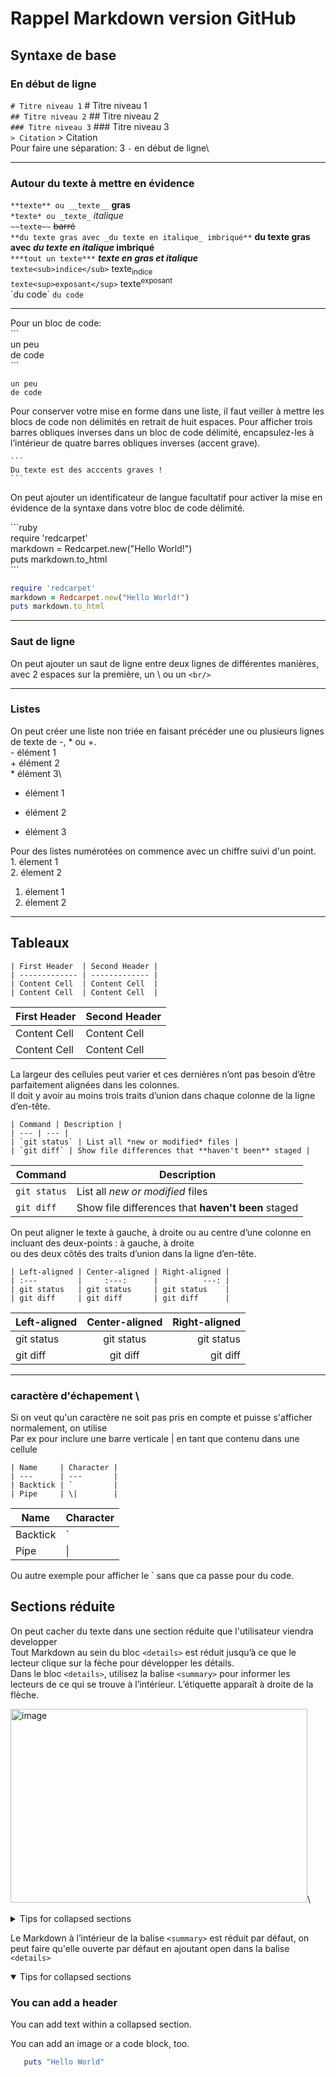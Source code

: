 # Rappel Markdown version GitHub
## Syntaxe de base
### En début de ligne
`# Titre niveau 1` # Titre niveau 1\
`## Titre niveau 2` ## Titre niveau 2\
`### Titre niveau 3`  ### Titre niveau 3\
`> Citation` > Citation\
Pour faire une séparation: 3 `-` en début de ligne\

---

### Autour du texte à mettre en évidence
`**texte** ou __texte__`  **gras**\
`*texte* ou _texte_`  *italique*\
`~~texte~~`  ~~barré~~\
`**du texte gras avec _du texte en italique_ imbriqué**`  **du texte gras avec _du texte en italique_ imbriqué**\
`***tout un texte***`  ***texte en gras et italique***\
`texte<sub>indice</sub>`  texte<sub>indice</sub>\
`texte<sup>exposant</sup>`  texte<sup>exposant</sup>\
\`du code\`  `du code`

---

Pour un bloc de code:  
\```  
un peu  
de code  
\```  


```
un peu
de code
```
Pour conserver votre mise en forme dans une liste, il faut veiller à mettre les blocs de code non délimités en retrait de huit espaces.
Pour afficher trois barres obliques inverses dans un bloc de code délimité, encapsulez-les à l’intérieur de quatre barres obliques inverses (accent grave).

````
```
Du texte est des acccents graves !
```
````


On peut ajouter un identificateur de langue facultatif pour activer la mise en évidence de la syntaxe dans votre bloc de code délimité.

\```ruby\
require \'redcarpet\'\
markdown = Redcarpet.new("Hello World!")\
puts markdown.to_html\
\```

```ruby
require 'redcarpet'
markdown = Redcarpet.new("Hello World!")
puts markdown.to_html
```

---

### Saut de ligne
On peut ajouter un saut de ligne entre deux lignes de différentes manières, avec 2 espaces sur la première, un \ ou un `<br/>` 

---

### Listes
On peut créer une liste non triée en faisant précéder une ou plusieurs lignes de texte de -, * ou +.  
\- élément 1\
\+ élément 2\
\* élément 3\

- élément 1
+ élément 2
* élément 3

Pour des listes numérotées on commence avec un chiffre suivi d'un point.  
1\. élement 1\
2\. élement 2

1. élement 1
2. élement 2

---

## Tableaux

```
| First Header  | Second Header |
| ------------- | ------------- |
| Content Cell  | Content Cell  |
| Content Cell  | Content Cell  |
```


| First Header  | Second Header |
| ------------- | ------------- |
| Content Cell  | Content Cell  |
| Content Cell  | Content Cell  |

La largeur des cellules peut varier et ces dernières n’ont pas besoin d’être parfaitement alignées dans les colonnes.\
Il doit y avoir au moins trois traits d’union dans chaque colonne de la ligne d’en-tête.

```
| Command | Description |
| --- | --- |
| `git status` | List all *new or modified* files |
| `git diff` | Show file differences that **haven't been** staged |
```

| Command | Description |
| --- | --- |
| `git status` | List all *new or modified* files |
| `git diff` | Show file differences that **haven't been** staged |

On peut aligner le texte à gauche, à droite ou au centre d’une colonne en incluant des deux-points : à gauche, à droite\
ou des deux côtés des traits d’union dans la ligne d’en-tête.

```
| Left-aligned | Center-aligned | Right-aligned |
| :---         |     :---:      |          ---: |
| git status   | git status     | git status    |
| git diff     | git diff       | git diff      |
```

| Left-aligned | Center-aligned | Right-aligned |
| :---         |     :---:      |          ---: |
| git status   | git status     | git status    |
| git diff     | git diff       | git diff      |

---

### caractère d'échapement \
Si on veut qu'un caractère ne soit pas pris en compte et puisse s'afficher normalement, on utilise \
Par ex pour inclure une barre verticale | en tant que contenu dans une cellule

```
| Name     | Character |
| ---      | ---       |
| Backtick | `         |
| Pipe     | \|        |
```

| Name     | Character |
| ---      | ---       |
| Backtick | `         |
| Pipe     | \|        |

Ou autre exemple pour afficher le \` sans que ca passe pour du code.

## Sections réduite
On peut cacher du texte dans une section réduite que l'utilisateur viendra developper\
Tout Markdown au sein du bloc `<details>` est réduit jusqu’à ce que le lecteur clique sur la fèche pour développer les détails.\
Dans le bloc `<details>`, utilisez la balise `<summary>` pour informer les lecteurs de ce qui se trouve à l’intérieur. L’étiquette apparaît à droite de la flèche.

<img width="475" height="310" alt="image" src="https://github.com/user-attachments/assets/d0bc388f-d09b-445f-a98b-4f0d65fbe8b5" />\

<details>

<summary>Tips for collapsed sections</summary>

### You can add a header

You can add text within a collapsed section.

You can add an image or a code block, too.

```ruby
   puts "Hello World"
```

</details>


Le Markdown à l’intérieur de la balise `<summary>` est réduit par défaut, on peut faire qu'elle ouverte par défaut en ajoutant open dans la balise `<details>`

<details open>

<summary>Tips for collapsed sections</summary>

### You can add a header

You can add text within a collapsed section.

You can add an image or a code block, too.

```ruby
   puts "Hello World"
```

</details>

